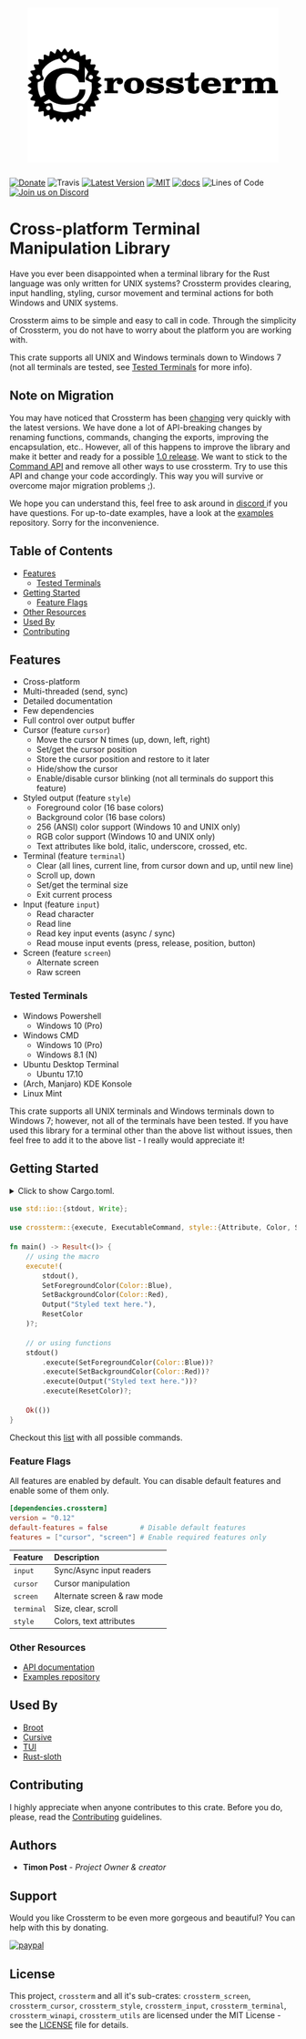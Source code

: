 <h1 align="center"><img width="440" src="docs/crossterm_full.png" /></h1>

[![Donate](https://img.shields.io/badge/Donate-PayPal-green.svg)](https://www.paypal.com/cgi-bin/webscr?cmd=_s-xclick&hosted_button_id=Z8QK6XU749JB2) ![Travis][s7] [![Latest Version][s1]][l1] [![MIT][s2]][l2] [![docs][s3]][l3] ![Lines of Code][s6] [![Join us on Discord][s5]][l5]

# Cross-platform Terminal Manipulation Library 

Have you ever been disappointed when a terminal library for the Rust language was only written for UNIX systems? 
Crossterm provides clearing, input handling, styling, cursor movement and terminal actions for both
Windows and UNIX systems.

Crossterm aims to be simple and easy to call in code. Through the simplicity of Crossterm, you do not have to
worry about the platform you are working with.

This crate supports all UNIX and Windows terminals down to Windows 7 (not all terminals are tested,
see [Tested Terminals](#tested-terminals) for more info).

## Note on Migration

You may have noticed that Crossterm has been [changing](https://github.com/crossterm-rs/crossterm/blob/master/CHANGELOG.md) very quickly with the latest versions. 
We have done a lot of API-breaking changes by renaming functions, commands, changing the exports, improving the encapsulation, etc.. 
However, all of this happens to improve the library and make it better and ready for a possible [1.0 release](#287). 
We want to stick to the [Command API](https://docs.rs/crossterm/#command-api) and remove all other ways to use crossterm. 
Try to use this API and change your code accordingly. 
This way you will survive or overcome major migration problems ;). 

We hope you can understand this, feel free to ask around in [discord ](https://discord.gg/K4nyTDB) if you have questions. For up-to-date examples, have a look at the [examples](https://github.com/crossterm-rs/examples/tree/masteri) repository. Sorry for the inconvenience. 

## Table of Contents

* [Features](#features)
    * [Tested Terminals](#tested-terminals)
* [Getting Started](#getting-started)
    * [Feature Flags](#feature-flags)
* [Other Resources](#other-resources)
* [Used By](#used-by)
* [Contributing](#contributing)    

## Features

- Cross-platform
- Multi-threaded (send, sync)
- Detailed documentation
- Few dependencies
- Full control over output buffer
- Cursor (feature `cursor`)
    - Move the cursor N times (up, down, left, right)
    - Set/get the cursor position
    - Store the cursor position and restore to it later
    - Hide/show the cursor
    - Enable/disable cursor blinking (not all terminals do support this feature)
- Styled output (feature `style`)
    - Foreground color (16 base colors)
    - Background color (16 base colors)
    - 256 (ANSI) color support (Windows 10 and UNIX only)
    - RGB color support (Windows 10 and UNIX only)
    - Text attributes like bold, italic, underscore, crossed, etc.
- Terminal (feature `terminal`)
    - Clear (all lines, current line, from cursor down and up, until new line)
    - Scroll up, down
    - Set/get the terminal size
    - Exit current process
- Input (feature `input`)
    - Read character
    - Read line
    - Read key input events (async / sync)
    - Read mouse input events (press, release, position, button)
- Screen (feature `screen`)
    - Alternate screen
    - Raw screen   

<!--
WARNING: Do not change following heading title as it's used in the URL by other crates!
-->

### Tested Terminals

- Windows Powershell
    - Windows 10 (Pro)
- Windows CMD
    - Windows 10 (Pro)
    - Windows 8.1 (N)
- Ubuntu Desktop Terminal
    - Ubuntu 17.10
- (Arch, Manjaro) KDE Konsole
- Linux Mint

This crate supports all UNIX terminals and Windows terminals down to Windows 7; however, not all of the
terminals have been tested. If you have used this library for a terminal other than the above list without
issues, then feel free to add it to the above list - I really would appreciate it!

## Getting Started

<details>
<summary>
Click to show Cargo.toml.
</summary>

```toml
[dependencies]
crossterm = "0.12"
```

</details>
<p></p>

```rust
use std::io::{stdout, Write};

use crossterm::{execute, ExecutableCommand, style::{Attribute, Color, SetForegroundColor, SetBackgroundColor, ResetColor}, Output, Result};

fn main() -> Result<()> {
    // using the macro
    execute!(
        stdout(),
        SetForegroundColor(Color::Blue),
        SetBackgroundColor(Color::Red),
        Output("Styled text here."),
        ResetColor
    )?;

    // or using functions
    stdout()
        .execute(SetForegroundColor(Color::Blue))?
        .execute(SetBackgroundColor(Color::Red))?
        .execute(Output("Styled text here."))?
        .execute(ResetColor)?;

    Ok(())
}
```

Checkout this [list](https://docs.rs/crossterm/0.13.0/crossterm/index.html#supported-commands) with all possible commands.

### Feature Flags

All features are enabled by default. You can disable default features and enable some of them only.

```toml
[dependencies.crossterm]
version = "0.12"
default-features = false        # Disable default features
features = ["cursor", "screen"] # Enable required features only
```

| Feature | Description |
| :-- | :-- |
| `input` | Sync/Async input readers |
| `cursor` | Cursor manipulation |
| `screen` | Alternate screen & raw mode |
| `terminal` | Size, clear, scroll |
| `style` | Colors, text attributes |

### Other Resources

- [API documentation](https://docs.rs/crossterm/)
- [Examples repository](https://github.com/crossterm-rs/examples)

## Used By

- [Broot](https://dystroy.org/broot/)
- [Cursive](https://github.com/gyscos/Cursive)
- [TUI](https://github.com/fdehau/tui-rs)
- [Rust-sloth](https://github.com/jonathandturner/rust-sloth/tree/crossterm-port)

## Contributing
  
I highly appreciate when anyone contributes to this crate. Before you do, please,
read the [Contributing](docs/CONTRIBUTING.md) guidelines. 

## Authors

* **Timon Post** - *Project Owner & creator*

## Support

Would you like Crossterm to be even more gorgeous and beautiful? You can help with this by donating. 

[![paypal](https://www.paypalobjects.com/en_US/i/btn/btn_donateCC_LG.gif)](https://www.paypal.com/cgi-bin/webscr?cmd=_s-xclick&hosted_button_id=Z8QK6XU749JB2)

## License

This project, `crossterm` and all it's sub-crates: `crossterm_screen`, `crossterm_cursor`, `crossterm_style`,
`crossterm_input`, `crossterm_terminal`, `crossterm_winapi`, `crossterm_utils` are licensed under the MIT
License - see the [LICENSE](https://github.com/crossterm-rs/crossterm/blob/master/LICENSE) file for details.

[s1]: https://img.shields.io/crates/v/crossterm.svg
[l1]: https://crates.io/crates/crossterm

[s2]: https://img.shields.io/badge/license-MIT-blue.svg
[l2]: crossterm/LICENSE

[s3]: https://docs.rs/crossterm/badge.svg
[l3]: https://docs.rs/crossterm/

[s3]: https://docs.rs/crossterm/badge.svg
[l3]: https://docs.rs/crossterm/

[s5]: https://img.shields.io/discord/560857607196377088.svg?logo=discord
[l5]: https://discord.gg/K4nyTDB

[s6]: https://tokei.rs/b1/github/crossterm-rs/crossterm?category=code
[s7]: https://travis-ci.org/crossterm-rs/crossterm.svg?branch=master
